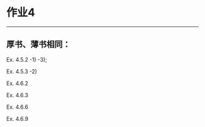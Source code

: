 # 作业4

---

## 厚书、薄书相同：

Ex. 4.5.2 -1) -3);

Ex. 4.5.3 -2)

Ex. 4.6.2

Ex. 4.6.3

Ex. 4.6.6

Ex. 4.6.9
